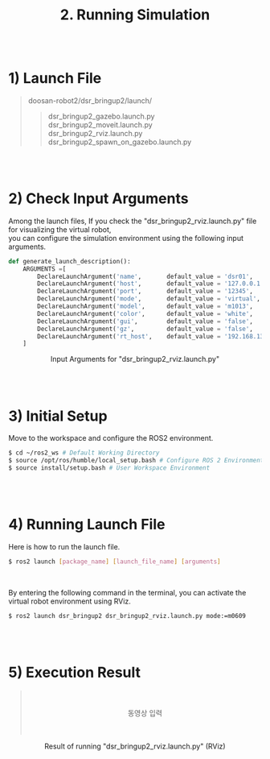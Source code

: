 # <center>2. Running Simulation</center>

<br/><br/>

# 1) Launch File

> doosan-robot2/dsr_bringup2/launch/<br/>
> > dsr_bringup2_gazebo.launch.py<br/>
> > dsr_bringup2_moveit.launch.py<br/>
> > dsr_bringup2_rviz.launch.py<br/>
> > dsr_bringup2_spawn_on_gazebo.launch.py<br/>




<br/><br/>

# 2) Check Input Arguments
Among the launch files, If you check the "dsr_bringup2_rviz.launch.py" file for visualizing the virtual robot,<br/>
you can configure the simulation environment using the following input arguments. <br/>

```python
def generate_launch_description():
    ARGUMENTS =[ 
        DeclareLaunchArgument('name',       default_value = 'dsr01',            description = 'NAME_SPACE'      ),
        DeclareLaunchArgument('host',       default_value = '127.0.0.1',        description = 'ROBOT_IP'        ),
        DeclareLaunchArgument('port',       default_value = '12345',            description = 'ROBOT_PORT'      ),
        DeclareLaunchArgument('mode',       default_value = 'virtual',          description = 'OPERATION MODE'  ),
        DeclareLaunchArgument('model',      default_value = 'm1013',            description = 'ROBOT_MODEL'     ),
        DeclareLaunchArgument('color',      default_value = 'white',            description = 'ROBOT_COLOR'     ),
        DeclareLaunchArgument('gui',        default_value = 'false',            description = 'Start RViz2'     ),
        DeclareLaunchArgument('gz',         default_value = 'false',            description = 'USE GAZEBO SIM'  ),
        DeclareLaunchArgument('rt_host',    default_value = '192.168.137.50',   description = 'ROBOT_RT_IP'     ),
    ]
```
<center>Input Arguments for "dsr_bringup2_rviz.launch.py"</center>

<br/><br/>

# 3) Initial Setup
Move to the workspace and configure the ROS2 environment.
``` bash
$ cd ~/ros2_ws # Default Working Directory
$ source /opt/ros/humble/local_setup.bash # Configure ROS 2 Environment
$ source install/setup.bash # User Workspace Environment
```


<br/><br/>

# 4) Running Launch File
Here is how to run the launch file.
```bash
$ ros2 launch [package_name] [launch_file_name] [arguments]
```




</br>

By entering the following command in the terminal, you can activate the virtual robot environment using RViz.<br/>
```bash
$ ros2 launch dsr_bringup2 dsr_bringup2_rviz.launch.py mode:=m0609
```

<br/><br/>

# 5) Execution Result
> <br/>
> <br/>
> <center>동영상 입력</center>
> <br/>
> <br/>
<center>Result of running "dsr_bringup2_rviz.launch.py" (RViz)</center>
